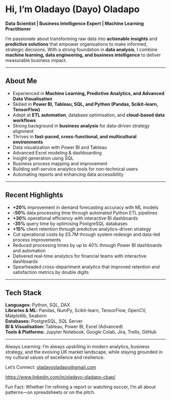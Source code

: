 #  Hi, I’m Oladayo (Dayo) Oladapo  

 **Data Scientist | Business Intelligence Expert | Machine Learning Practitioner**  

I’m passionate about transforming raw data into **actionable insights** and **predictive solutions** that empower organisations to make informed, strategic decisions. With a strong foundation in **data analysis**, I combine **machine learning, data engineering, and business intelligence** to deliver measurable business impact.  

---

## About Me  
- Experienced in **Machine Learning, Predictive Analytics, and Advanced Data Visualisation**  
- Skilled in **Power BI, Tableau, SQL, and Python (Pandas, Scikit-learn, TensorFlow)**  
- Adept at **ETL automation**, database optimisation, and **cloud-based data workflows**  
- Strong background in **business analysis** for data-driven strategy alignment  
- Thrives in **fast-paced, cross-functional, and multicultural environments**
- Data visualization with Power BI and Tableau
- Advanced Excel modeling & dashboarding
- Insight generation using SQL
- Business process mapping and improvement
- Building self-service analytics tools for non-technical users
- Automating reports and enhancing data accessibility

---

## Recent Highlights  
- **+20%** improvement in demand forecasting accuracy with ML models  
- **-50%** data processing time through automated Python ETL pipelines  
- **+30%** operational efficiency with interactive BI dashboards  
- **-35%** query time by optimising PostgreSQL databases  
- **+15%** client retention through predictive analytics-driven strategy
- Cut operational costs by £5.7M through system redesign and data-led process improvements
- Reduced processing times by up to 40% through Power BI dashboards and automation
- Delivered real-time analytics for financial teams with interactive dashboards
- Spearheaded cross-department analytics that improved retention and satisfaction metrics by double digits 

---

## Tech Stack  
**Languages:** Python, SQL, DAX  
**Libraries & ML:** Pandas, NumPy, Scikit-learn, TensorFlow, OpenCV, Matplotlib, Seaborn  
**Databases:** PostgreSQL, SQL Server  
**BI & Visualisation:** Tableau, Power BI, Excel (Advanced)  
**Tools & Platforms:** Jupyter Notebook, Google Colab, Jira, Trello, GitHub  

---

Always Learning:
I’m always upskilling in modern analytics, business strategy, and the evolving UK market landscape, while staying grounded in my cultural values of excellence and resilience.

Let’s Connect:
oladayooladapo@gmail.com

https://www.linkedin.com/in/oladayo-oladapo-cbap/

Fun Fact:
Whether I’m refining a report or watching soccer, I’m all about patterns—on spreadsheets or on the pitch. 
